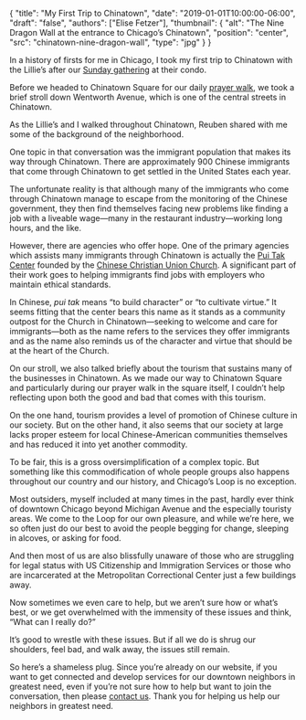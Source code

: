 {
	"title": "My First Trip to Chinatown",
	"date": "2019-01-01T10:00:00-06:00",
	"draft": "false",
	"authors": ["Elise Fetzer"],
	"thumbnail": {
		"alt": "The Nine Dragon Wall at the entrance to Chicago’s Chinatown",
		"position": "center",
		"src": "chinatown-nine-dragon-wall",
		"type": "jpg"
	}
}

In a history of firsts for me in Chicago, I took my first trip to Chinatown with the Lillie’s after our [Sunday gathering][sunday] at their condo.

Before we headed to Chinatown Square for our daily [prayer walk][prayer-walk], we took a brief stroll down Wentworth Avenue, which is one of the central streets in Chinatown.

As the Lillie’s and I walked throughout Chinatown, Reuben shared with me some of the background of the neighborhood.

One topic in that conversation was the immigrant population that makes its way through Chinatown. There are approximately 900 Chinese immigrants that come through Chinatown to get settled in the United States each year.

The unfortunate reality is that although many of the immigrants who come through Chinatown manage to escape from the monitoring of the Chinese government, they then find themselves facing new problems like finding a job with a liveable wage—many in the restaurant industry—working long hours, and the like.

However, there are agencies who offer hope. One of the primary agencies which assists many immigrants through Chinatown is actually the [Pui Tak Center][pui-tak] founded by the [Chinese Christian Union Church][ccuc]. A significant part of their work goes to helping immigrants find jobs with employers who maintain ethical standards.

In Chinese, _pui tak_ means “to build character” or “to cultivate virtue.” It seems fitting that the center bears this name as it stands as a community outpost for the Church in Chinatown—seeking to welcome and care for immigrants—both as the name refers to the services they offer immigrants and as the name also reminds us of the character and virtue that should be at the heart of the Church.

On our stroll, we also talked briefly about the tourism that sustains many of the businesses in Chinatown. As we made our way to Chinatown Square and particularly during our prayer walk in the square itself, I couldn’t help reflecting upon both the good and bad that comes with this tourism.

On the one hand, tourism provides a level of promotion of Chinese culture in our society. But on the other hand, it also seems that our society at large lacks proper esteem for local Chinese-American communities themselves and has reduced it into yet another commodity.

To be fair, this is a gross oversimplification of a complex topic. But something like this commodification of whole people groups also happens throughout our country and our history, and Chicago’s Loop is no exception.

Most outsiders, myself included at many times in the past, hardly ever think of downtown Chicago beyond Michigan Avenue and the especially touristy areas. We come to the Loop for our own pleasure, and while we’re here, we so often just do our best to avoid the people begging for change, sleeping in alcoves, or asking for food.

And then most of us are also blissfully unaware of those who are struggling for legal status with US Citizenship and Immigration Services or those who are incarcerated at the Metropolitan Correctional Center just a few buildings away.

Now sometimes we even care to help, but we aren’t sure how or what’s best, or we get overwhelmed with the immensity of these issues and think, “What can I really do?”

It’s good to wrestle with these issues. But if all we do is shrug our shoulders, feel bad, and walk away, the issues still remain.

So here’s a shameless plug. Since you’re already on our website, if you want to get connected and develop services for our downtown neighbors in greatest need, even if you’re not sure how to help but want to join the conversation, then please [contact us][contact]. Thank you for helping us help our neighbors in greatest need.

[ccuc]: http://www.ccuc.net/
[contact]: /contact/
[prayer-walk]: /join/prayer-walk/
[pui-tak]: https://www.puitak.org/
[sunday]: /join/sunday/
